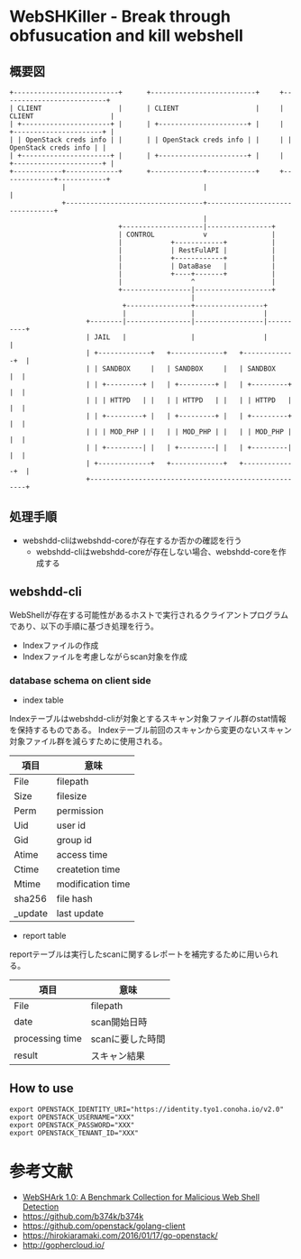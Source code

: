 # WebSHKiller - Break through obfusucation and kill webshell

## 概要図

```
+--------------------------+      +--------------------------+     +--------------------------+     
| CLIENT                   |      | CLIENT                   |     | CLIENT                   |
| +----------------------+ |      | +----------------------+ |     | +----------------------+ |
| | OpenStack creds info | |      | | OpenStack creds info | |     | | OpenStack creds info | |
| +----------------------+ |      | +----------------------+ |     | +----------------------+ |
+------------+-------------+      +-------------+------------+     +-------------+------------+
             |                                  |                                |
             +----------------------------------+--------------------------------+
                                                |              
                           +--------------------|----------------+
                           | CONTROL            v                |
                           |            +------------+           |
                           |            | RestFulAPI |           |
                           |            +------------+           |
                           |            | DataBase   |           |
                           |            +----+-------+           |
                           |                 ^                   |
                           +-----------------|-------------------+
                                             |
                            +----------------+-----------------+
                            |                |                 |
                   +--------|----------------|-----------------|----------+
                   | JAIL   |                |                 |          |
                   | +-------------+   +-------------+   +-------------+  |
                   | | SANDBOX     |   | SANDBOX     |   | SANDBOX     |  |
                   | | +---------+ |   | +---------+ |   | +---------+ |  |
                   | | | HTTPD   | |   | | HTTPD   | |   | | HTTPD   | |  |
                   | | +---------+ |   | +---------+ |   | +---------+ |  |
                   | | | MOD_PHP | |   | | MOD_PHP | |   | | MOD_PHP | |  |
                   | | +---------| |   | +---------| |   | +---------| |  |
                   | +-------------+   +-------------+   +-------------+  |
                   +------------------------------------------------------+
```

## 処理手順

 * webshdd-cliはwebshdd-coreが存在するか否かの確認を行う
   * webshdd-cliはwebshdd-coreが存在しない場合、webshdd-coreを作成する

## webshdd-cli

WebShellが存在する可能性があるホストで実行されるクライアントプログラムであり、以下の手順に基づき処理を行う。

 * Indexファイルの作成
 * Indexファイルを考慮しながらscan対象を作成

### database schema on client side

 * index table

Indexテーブルはwebshdd-cliが対象とするスキャン対象ファイル群のstat情報を保持するものである。
Indexテーブル前回のスキャンから変更のないスキャン対象ファイル群を減らすために使用される。

| 項目 | 意味 | 
|------|------|
|File  | filepath |
|Size  | filesize | 
|Perm  | permission | 
|Uid   | user id |
|Gid   | group id |
|Atime | access time |
|Ctime | createtion time|
|Mtime | modification time |
|sha256 | file hash |
|_update| last update |

 * report table

reportテーブルは実行したscanに関するレポートを補完するために用いられる。

| 項目 | 意味 | 
|------|------|
|File  | filepath |
|date | scan開始日時 |
|processing time|scanに要した時間|
|result| スキャン結果 |

## How to use

```
export OPENSTACK_IDENTITY_URI="https://identity.tyo1.conoha.io/v2.0"
export OPENSTACK_USERNAME="XXX"
export OPENSTACK_PASSWORD="XXX"
export OPENSTACK_TENANT_ID="XXX"
```

# 参考文献

 * [WebSHArk 1.0: A Benchmark Collection for Malicious Web Shell Detection](https://pdfs.semanticscholar.org/d2de/06d1e4e07890c9b27bdb4baa07c1922b3c16.pdf)
 * https://github.com/b374k/b374k
 * https://github.com/openstack/golang-client
 * https://hirokiaramaki.com/2016/01/17/go-openstack/
 * http://gophercloud.io/

